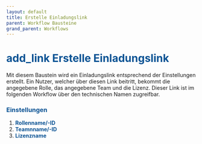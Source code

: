 ```yaml
---
layout: default
title: Erstelle Einladungslink
parent: Workflow Bausteine
grand_parent: Workflows
---
```


# <span style="color:#0b5394"><span class="material-icons">add_link</span> **Erstelle Einladungslink**</span>

Mit diesem Baustein wird ein Einladungslink entsprechend der Einstellungen erstellt.
Ein Nutzer, welcher über diesen Link beitritt, bekommt die angegebene Rolle, das angegebene Team und die Lizenz.
Dieser Link ist im folgenden Workflow über den technischen Namen zugreifbar.

### <span style="color:#0b5394">**Einstellungen**</span>

1. <span style="color:#0b5394">**Rollenname/-ID**</span>  
2. <span style="color:#0b5394">**Teamnname/-ID**</span>  
3. <span style="color:#0b5394">**Lizenzname**</span>  